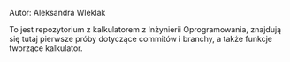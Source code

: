 Autor: Aleksandra Wleklak

To jest repozytorium z kalkulatorem z Inżynierii Oprogramowania, 
znajdują się tutaj pierwsze próby dotyczące commitów i branchy, a także
funkcje tworzące kalkulator.
